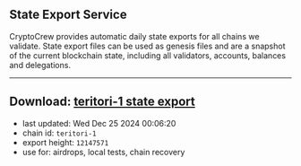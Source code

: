 ## State Export Service
CryptoCrew provides automatic daily state exports for all chains we validate. State export files can be used as genesis files and are a snapshot of the current blockchain state, including all validators, accounts, balances and delegations.

---
**Download: [teritori-1 state export](https://dl-eu2.ccvalidators.com/SERVICE/teritori/teritori-1_export_12147571.json)**
---

- last updated: Wed Dec 25 2024 00:06:20
- chain id: `teritori-1`
- export height: `12147571`
- use for: airdrops, local tests, chain recovery
